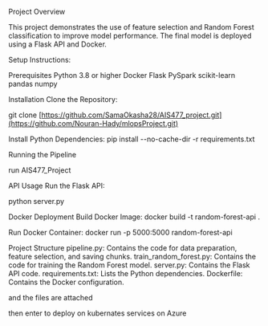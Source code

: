 Project Overview

This project demonstrates the use of feature selection and Random Forest classification to improve model performance. The final model is deployed using a Flask API and Docker.

Setup Instructions:

Prerequisites
Python 3.8 or higher
Docker
Flask
PySpark
scikit-learn
pandas
numpy

Installation
Clone the Repository:

git clone [https://github.com/SamaOkasha28/AIS477_project.git](https://github.com/Nouran-Hady/mlopsProject.git)

Install Python Dependencies:
pip install --no-cache-dir -r requirements.txt

Running the Pipeline

run AIS477_Project

API Usage
Run the Flask API:

python server.py

Docker Deployment
Build Docker Image:
docker build -t random-forest-api .

Run Docker Container:
docker run -p 5000:5000 random-forest-api

Project Structure
pipeline.py: Contains the code for data preparation, feature selection, and saving chunks.
train_random_forest.py: Contains the code for training the Random Forest model.
server.py: Contains the Flask API code.
requirements.txt: Lists the Python dependencies.
Dockerfile: Contains the Docker configuration.

and the files are attached

then enter to deploy on kubernates services on Azure

